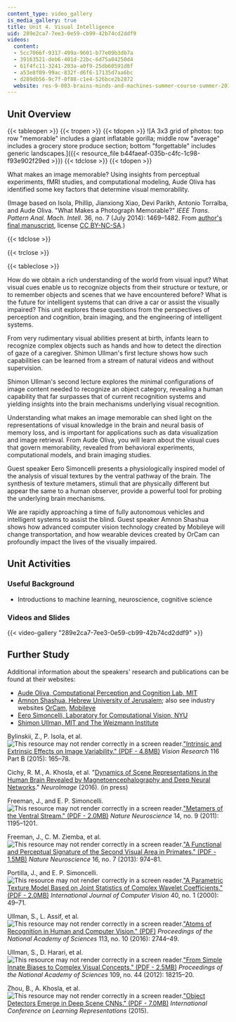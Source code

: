 ```yaml
---
content_type: video_gallery
is_media_gallery: true
title: Unit 4. Visual Intelligence
uid: 289e2ca7-7ee3-0e59-cb99-42b74cd2ddf9
videos:
  content:
  - 5cc7066f-9317-499a-9601-b77e09b3db7a
  - 39163521-deb6-401d-22bc-6d75a04250d4
  - 61f4fc11-3241-203a-a0f9-25db60591d8f
  - a53e8f09-99ac-832f-d6f6-17135d7aa6bc
  - d289db56-9c7f-0f88-c1e4-526bce2b2872
  website: res-9-003-brains-minds-and-machines-summer-course-summer-2015
---
```


Unit Overview
-------------

{{< tableopen >}}
{{< tropen >}}
{{< tdopen >}}
![A 3x3 grid of photos: top row "memorable" includes a giant inflatable gorilla; middle row "average" includes a grocery store produce section; bottom "forgettable" includes generic landscapes.]({{< resource_file b44faeaf-035b-c4fc-1c98-f93e902f29ed >}})
{{< tdclose >}}
{{< tdopen >}}


What makes an image memorable? Using insights from perceptual experiments, fMRI studies, and computational modeling, Aude Oliva has identified some key factors that determine visual memorability.

(Image based on Isola, Phillip, Jianxiong Xiao, Devi Parikh, Antonio Torralba, and Aude Oliva. "What Makes a Photograph Memorable?" _IEEE Trans. Pattern Anal. Mach. Intell_. 36, no. 7 (July 2014): 1469–1482. From [author's final manuscript](https://dspace.mit.edu/handle/1721.1/90984), license [CC BY-NC-SA](http://creativecommons.org/licenses/by-nc-sa/4.0/).)


{{< tdclose >}}

{{< trclose >}}

{{< tableclose >}}

How do we obtain a rich understanding of the world from visual input? What visual cues enable us to recognize objects from their structure or texture, or to remember objects and scenes that we have encountered before? What is the future for intelligent systems that can drive a car or assist the visually impaired? This unit explores these questions from the perspectives of perception and cognition, brain imaging, and the engineering of intelligent systems.

From very rudimentary visual abilities present at birth, infants learn to recognize complex objects such as hands and how to detect the direction of gaze of a caregiver. Shimon Ullman's first lecture shows how such capabilities can be learned from a stream of natural videos and without supervision.

Shimon Ullman's second lecture explores the minimal configurations of image content needed to recognize an object category, revealing a human capability that far surpasses that of current recognition systems and yielding insights into the brain mechanisms underlying visual recognition.

Understanding what makes an image memorable can shed light on the representations of visual knowledge in the brain and neural basis of memory loss, and is important for applications such as data visualization and image retrieval. From Aude Oliva, you will learn about the visual cues that govern memorability, revealed from behavioral experiments, computational models, and brain imaging studies.

Guest speaker Eero Simoncelli presents a physiologically inspired model of the analysis of visual textures by the ventral pathway of the brain. The synthesis of texture metamers, stimuli that are physically different but appear the same to a human observer, provide a powerful tool for probing the underlying brain mechanisms.

We are rapidly approaching a time of fully autonomous vehicles and intelligent systems to assist the blind. Guest speaker Amnon Shashua shows how advanced computer vision technology created by Mobileye will change transportation, and how wearable devices created by OrCam can profoundly impact the lives of the visually impaired.

Unit Activities
---------------

### Useful Background

*   Introductions to machine learning, neuroscience, cognitive science

### Videos and Slides

{{< video-gallery "289e2ca7-7ee3-0e59-cb99-42b74cd2ddf9" >}}


Further Study
-------------

Additional information about the speakers' research and publications can be found at their websites:

*   [Aude Oliva, Computational Perception and Cognition Lab, MIT](http://cvcl.mit.edu/Aude.htm)
*   [Amnon Shashua, Hebrew University of Jerusalem](http://www.cs.huji.ac.il/~shashua/); also see industry websites [OrCam](https://www.orcam.com), [Mobileye](https://www.mobileye.com/)
*   [Eero Simoncelli, Laboratory for Computational Vision, NYU](http://www.cns.nyu.edu/~lcv/)
*   [Shimon Ullman, MIT and The Weizmann Institute](http://www.wisdom.weizmann.ac.il/~shimon/)

Bylinskii, Z., P. Isola, et al. ![This resource may not render correctly in a screen reader.](/images/inacessible.gif)["Intrinsic and Extrinsic Effects on Image Variability." (PDF - 4.8MB)](http://web.mit.edu/zoya/www/docs/figrimProof.pdf) _Vision Research_ 116 Part B (2015): 165–78.

Cichy, R. M., A. Khosla, et al. "[Dynamics of Scene Representations in the Human Brain Revealed by Magnetoencephalography and Deep Neural Networks](http://dx.doi.org/10.1016/j.neuroimage.2016.03.063)." _NeuroImage_ (2016). (in press)

Freeman, J., and E. P. Simoncelli. ![This resource may not render correctly in a screen reader.](/images/inacessible.gif)["Metamers of the Ventral Stream." (PDF - 2.0MB)](http://www.cns.nyu.edu/pub/eero/freeman10-reprint.pdf) _Nature Neuroscience_ 14, no. 9 (2011): 1195–1201.

Freeman, J., C. M. Ziemba, et al. ![This resource may not render correctly in a screen reader.](/images/inacessible.gif)["A Functional and Perceptual Signature of the Second Visual Area in Primates." (PDF - 1.5MB)](http://www.cns.nyu.edu/pub/lcv/freeman13-reprint.pdf) _Nature Neuroscience_ 16, no. 7 (2013): 974–81.

Portilla, J., and E. P. Simoncelli. ![This resource may not render correctly in a screen reader.](/images/inacessible.gif)["A Parametric Texture Model Based on Joint Statistics of Complex Wavelet Coefficients." (PDF - 2.0MB)](http://www.cns.nyu.edu/pub/eero/portilla99-reprint.pdf) _International Journal of Computer Vision_ 40, no. 1 (2000): 49–71.

Ullman, S., L. Assif, et al. ![This resource may not render correctly in a screen reader.](/images/inacessible.gif)["Atoms of Recognition in Human and Computer Vision." (PDF)](http://www.pnas.org/content/113/10/2744.full.pdf) _Proceedings of the National Academy of Sciences_ 113, no. 10 (2016): 2744–49.

Ullman, S., D. Harari, et al. ![This resource may not render correctly in a screen reader.](/images/inacessible.gif)["From Simple Innate Biases to Complex Visual Concepts." (PDF - 2.5MB)](http://cs.wellesley.edu/~vision/papers/Ullman_PNAS_2012_with_SI.pdf) _Proceedings of the National Academy of Sciences_ 109, no. 44 (2012): 18215–20.

Zhou, B., A. Khosla, et al. ![This resource may not render correctly in a screen reader.](/images/inacessible.gif)["Object Detectors Emerge in Deep Scene CNNs." (PDF - 7.0MB)](http://arxiv.org/pdf/1412.6856.pdf) _International Conference on Learning Representations_ (2015).